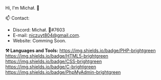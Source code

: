 Hi, I'm Michał. 👋

📫 Contact:

- Discord: Michał. 🤠#7603
- E-mail: niczuyt804@gmail.com.
- Website: Comming Soon.

**⚒ Languages and Tools:**
https://img.shields.io/badge/PHP-brightgreen
https://img.shields.io/badge/HTML5-brightgreen
https://img.shields.io/badge/CSS-brightgreen
https://img.shields.io/badge/C-brightgreen
https://img.shields.io/badge/PhpMyAdmin-brightgreen
